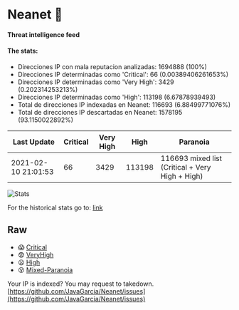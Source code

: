 # Neanet :hocho:
#### Threat intelligence feed
#### The stats:

- Direcciones IP con mala reputacion analizadas: 1694888 (100%)
- Direcciones IP determinadas como 'Critical':  66 (0.00389406261653%)
- Direcciones IP determinadas como 'Very High':  3429 (0.202314253213%)
- Direcciones IP determinadas como 'High':  113198 (6.67878939493)
- Total de direcciones IP indexadas en Neanet:  116693 (6.88499771076%)
- Total de direcciones IP descartadas en Neanet:  1578195 (93.1150022892%)

| Last Update | Critical | Very High | High | Paranoia |
| --- | --- | --- | --- | --- |
| 2021-02-10 21:01:53 | 66 | 3429 | 113198 | 116693 mixed list (Critical + Very High + High)|

![Stats](https://docs.google.com/spreadsheets/d/e/2PACX-1vSnaNMIXVabIpDJjufMlzH7poXnshF3mgd8Is1g9ytUEzVsP5my4Trn8f-xkoLLQ38xpL3HtmUexLo6/pubchart?oid=501124687&format=image)

For the historical stats go to: [link](/stats.csv)
## Raw
- :scream: [Critical](https://raw.githubusercontent.com/JavaGarcia/Neanet/master/blacklists/neanet_critical.txt)
- :fearful: [VeryHigh](https://raw.githubusercontent.com/JavaGarcia/Neanet/master/blacklists/neanet_veryHigh.txtt)
- :frowning: [High](https://raw.githubusercontent.com/JavaGarcia/Neanet/master/blacklists/neanet_high.txt)
- :dizzy_face: [Mixed-Paranoia](https://raw.githubusercontent.com/JavaGarcia/Neanet/master/blacklists/neanet_all.txt)


Your IP is indexed? You may request to takedown. [https://github.com/JavaGarcia/Neanet/issues](https://github.com/JavaGarcia/Neanet/issues)










































































































































































































































































































































































































































































































































































































































































































































































































































































































































































































































































































































































































































































































































































































































































































































































































































































































































































































































































































































































































































































































































































































































































































































































































































































































































































































































































































































































































































































































































































































































































































































































































































































































































































































































































































































































































































































































































































































































































































































































































































































































































































































































































